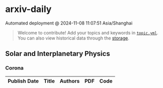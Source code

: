 # arxiv-daily
 Automated deployment @ 2024-11-08 11:07:51 Asia/Shanghai
> Welcome to contribute! Add your topics and keywords in [`topic.yml`](https://github.com/beiyuouo/arxiv-daily/blob/main/database/topic.yml).
> You can also view historical data through the [storage](https://github.com/beiyuouo/arxiv-daily/blob/main/database/storage).

## Solar and Interplanetary Physics

### Corona
|Publish Date|Title|Authors|PDF|Code|
| :---: | :---: | :---: | :---: | :---: |
